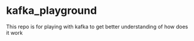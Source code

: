 # kafka_playground
This repo is for playing with kafka to get better understanding of how does it work
